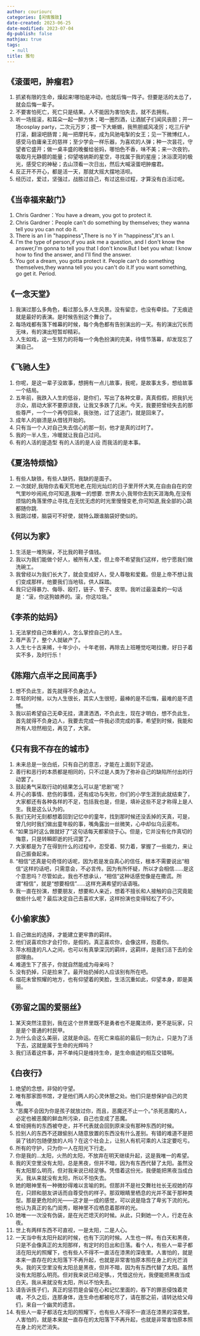 ```yaml
---
author: couriourc
categories: [闲情雅致]
date-created: 2023-06-25
date-modified: 2023-07-04
dg-publish: false
mathjax: true
tags:
  - null
title: 雅句
---
```


## 《滚蛋吧，肿瘤君》

1. 抓紧有限的生命，燥起来!哪怕是冲动，也就后悔一阵子。但要是活的太怂了，就会后悔一辈子。
2. 不要害怕死亡，死亡只是结果。人不能因为害怕失去，就不去拥有。  
3. 听一场摇滚，和耳朵一起一醉方休；喝一圈烈酒，让酒腻子们闻风丧胆；开一场cosplay party，二次元万岁；摸一下大蜥蜴，我熊胆威风凌厉；吃三斤驴打滚，翻滚吧肠胃；飚一把摩托车，成为风驰电掣的女王；见一下微博红人，感受马伯庸亲王的慈祥；至少学会一样乐器，为喜欢的人弹；种一次昙花，守望者它盛开；做一桌丰盛的晚餐给爸妈，哪怕色不香，味不美；来一次夜钓，吸取月光静臆的能量；仰望喀纳斯的星空，寻找属于我的星座；沐浴漠河的极光，感受它的神秘；去山顶看一次日出，然后大喊滚蛋吧肿瘤君。
4. 反正开不开心，都是活一天，那就大摇大摆地活呗。
5. 经历过，爱过，坚强过，战胜过自己，有过这些过程，才算没有白活过呢。

## 《当幸福来敲门》

1. Chris Gardner：You have a dream, you got to protect it.
2. Chris Gardner：People can't do something by themselves; they wanna tell you you can not do it.
3. There is an I in "happiness",There is no Y in "happiness",It's an I.
4. I'm the type of person,if you ask me a question, and I don't know the answer,I'm gonna to tell you that I don't know.But I bet you what: I know how to find the answer, and I'll find the answer.
5. You got a dream, you gotta protect it. People can't do something themselves,they wanna tell you you can't do it.If you want something, go get it. Period.

## 《一念天堂》

1. 我演过那么多角色，看过那么多人生风景。没有留恋，也没有牵挂。了无痕迹就是最好的表演。是时候告别这个舞台了。
2. 每场戏都有落下帷幕的时候，每个角色都有告别演出的一天。有的演出冗长而无味，有的演出短暂却精彩。
3. 人生如戏，这一生努力的将每一个角色扮演的完美，待情节落幕，却发现忘了演自己。  

## 《飞驰人生》

1. 你呢，是这一辈子没故事，想拥有一点儿故事，我呢，是故事太多，想给故事一个结局。
2. 五年前，我跌入人生的低谷，是你们，写出了各种文章，真真假假，把我扒光示众，扇动大家不要原谅我，让我又多跌了几米。今天，我要把曾经失去的那些尊严，一个一个再夺回来，我张弛，过了这道门，就是回来了。
3. 成年人的崩溃是从借钱开始的。
4. 只有当一个人对自己失去信心的那一刻，他才是真的过时了。
5. 我的一半人生，冷暖就让我自己过问。
6. 有的人活的是造型 有的人活的是人设 而我活的是本事。

## 《夏洛特烦恼》

1. 有些人缺铁，有些人缺钙，我缺的是面子。
2. 一次就好,我陪你去看天荒地老,在阳光灿烂的日子里开怀大笑,在自由自在的空气里吵吵闹闹,你可知道,我唯一的想要. 世界太小,我带你去到天涯海角,在没有烦恼的角落里停止寻找,在无忧无虑的时光里慢慢变老,你可知道,我全部的心跳都随你跳.
3. 我跳过楼，脑袋可不好使，就特么跟谁脑袋好使似的。

## 《何以为家》

1. 生活是一堆狗屎，不比我的鞋子值钱。
2. 我以为我们能做个好人，被所有人爱，但上帝不希望我们这样，他宁愿我们做洗碗工。
3. 我曾经以为我们长大了，就会变成好人，受人尊敬和爱戴。但是上帝不想让我们变成那样，他要我们当地毯，供人踩踏。
4. 我只记得暴力、侮辱、殴打，链子、管子、皮带。我听过最温柔的一句话是：“滚，你这狗娘养的。滚，你这垃圾。”

## 《李茶的姑妈》

1. 无法掌控自己体重的人，怎么掌控自己的人生。
2. 尊严丢了，整个人就破产了。
3. 人生七十古来稀，十年少小，十年老弱，再除去上班睡觉吃喝拉撒，好日子着实不多，及时行乐！

## 《陈翔六点半之民间高手》

1. 想不负此生，首先就得不负身边人。
2. 年轻的时候，以为人生很长，其实人生很短，最棒的是不后悔，最难的是不遗憾。
3. 我以前希望自己无牵无挂，潇潇洒洒，不负此生，现在才明白，想不负此生，首先就得不负身边人，我要去完成一件我必须完成的事，希望到时候，我能和所有人坦然相见，再见了，大家。

## 《只有我不存在的城市》

1. 未来总是一张白纸，只有自己的意志，才能在上面刻下足迹。
2. 善行和恶行的本质都是相同的，只不过是人类为了弥补自己的缺陷所付出的行动罢了。
3. 鼓起勇气采取行动的结果怎么可以是”悲剧“呢？
4. 开心的事情、悲伤的事情，还有成功与失败，你们的小学生涯到此就结束了，大家都还有各种各样的不足，包括我也是，但是，填补这些不足才称得上是人生。我是这么认为的。
5. 我们无时无刻都想着回到记忆中的童年，找到那时候还没丢掉的天真，可是，曾几何时我们做出童年般的事，嘴角露出一丝微笑，心中却似乌云密布。
6. “如果当时这么做就好了”这句话每天都萦绕于心。但是，它并没有化作真切的悔意，只是转瞬即逝的托词罢了。
7. 大家都是为了在得到什么的过程中，忍受着、努力着，掌握了一些能力，来让自己振奋起来。
8. “相信”还真是句奇怪的话呢，因为若是发自真心的信任，根本不需要说出“相信”这样的话吧，只需意会，不必言传。因为有所怀疑，所以才会相信……是这个意思吗？尽管如此，我也不想承认，“相信”这种话感觉像是在撒谎。所谓“相信”，就是“想要相信”……这样充满希望的话语哦。
9. 我一直在扮演，想要朋友，想要和人亲近，想着不擅长和人接触的自己究竟能做些什么呢？最后决定自己去喜欢大家，这样扮演也变得轻松了不少。

## 《小偷家族》

1. 自己做出的选择，才能建立更牢靠的羁绊。
2. 他们说喜欢你才会打你，是假的。真正喜欢你，会像这样，抱着你。  
3. 萍水相逢的凡人之间，也可以有真挚深沉的羁绊，这羁绊，是我们活下去的全部理由。
4. 难道生下了孩子，你就自然能成为母亲吗？
5. 没有扔掉，只是捡来了。最开始扔掉的人应该别有所在吧。
6. 烟花未曾照耀的地方，也有仰望着的笑脸，生活沉重如此，仰望本身，即是美丽。

## 《弥留之国的爱丽丝》

1. 某天突然注意到，我在这个世界里既不是勇者也不是魔法师，更不是玩家，只是是个普通的村民甲。
2. 为什么会这么美丽，这就是命运。在死亡来临前的最后一刻为止，只是为了活下去，这就是属于生命的光辉吗？
3. 我们活着这件事，并不单纯只是维持生命，是生命痕迹的相互交错啊。

## 《白夜行》

1. 绝望的念想，非恸的守望。
2. 唯有那家图书馆，才是他们两人的心灵休憩之处。他们只是想保护自己的灵魂。
3. “恶魔不会因为你是孩子就放过你，而且，恶魔还不止一个。”杀死恶魔的人，必定也被恶魔的鲜血所污染，自己也变成了恶魔。
4. 曾经拥有的东西被夺走，并不代表就会回到原来没有那种东西的时候。
5. 捡别人的东西不还跟偷别人随意放置的东西没有什么差别。有错的难道不是把装了钱的包随便放的人吗？在这个社会上，让别人有机可乘的人注定要吃亏。
6. 所有的守护，只为你一人在阳光下行走。
7. 你是我的…太阳，火热的太阳，不放弃在明天继续升起，这是我唯一的希望。
8. 我的天空里没有太阳，总是黑夜，但并不暗，因为有东西代替了太阳。虽然没有太阳那么明亮，但对我来说已经足够。凭借着这份光，我便能把黑夜当成白天。我从来就没有太阳，所以不怕失去。
9. 她的眼神里有一种微妙得难以言喻的刺。但那并不是社交舞社社长无视她的存在，只顾和朋友讲话而自尊受伤的样子。那双眼睛里栖息的光并不属于那种类型。那是更危险的光——这才是一成的感觉，可以说是隐含了卑劣下流的光。他认为真正的名门闺秀，眼神里不应栖息着那样的光。
10. 她唯一一次没有伪装，是在光芒熄灭的时候。从此，只剩她一个人，行走在永夜。
11. 世上有两样东西不可直视，一是太阳，二是人心。
12. 一天当中有太阳升起的时候，也有下沉的时候。人生也一样。有白天和黑夜，只是不会像真正的太阳那样，有定时的日出和日落。看个人，有些人一辈子都活在阳光的照耀下，也有些人不得不一直活在漆黑的深夜里。人害怕的，就是本来一直存在的太阳落下不再升起，也就是非常害怕原本照在身上的光芒消失。我的天空里没有太阳总是黑夜，但并不暗，因为有东西代替了太阳。虽然没有太阳那么明亮。但对我来说已经足够。，凭借这份光，我便能把黑夜当成白天。我从来就没有太阳，所以不怕失去。
13. 请告诉孩子们，真正的惩罚是会留在心和记忆里面的，吞下的罪恶侵蚀着灵魂，不久之后，连那身体，连生命也都被吃尽了，请在那之前，请转达给父母们，来自一个幽灵的遗言。
14. 有些人一辈子都活在太阳的照耀下，也有些人不得不一直活在漆黑的深夜里。人害怕的，就是本来就一直存在的太阳落下不再升起，也就是非常害怕原本照在身上的光芒消失。
